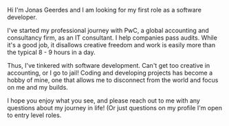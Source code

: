 Hi I'm Jonas Geerdes and I am looking for my first role as a software developer.

I've started my professional journey with PwC, a global accounting and consultancy firm, as an IT consultant. I help companies pass audits. While it's a good job, it disallows creative freedom and work is easily more than the typical 8 - 9 hours in a day. 

Thus, I've tinkered with software development. Can't get too creative in accounting, or I go to jail! Coding and developing projects has become a hobby of mine, one that allows me to disconnect from the world and focus on me and my builds. 

I hope you enjoy what you see, and please reach out to me with any questions about my journey in life! (Or just questions on my profile I'm open to entry level roles.

